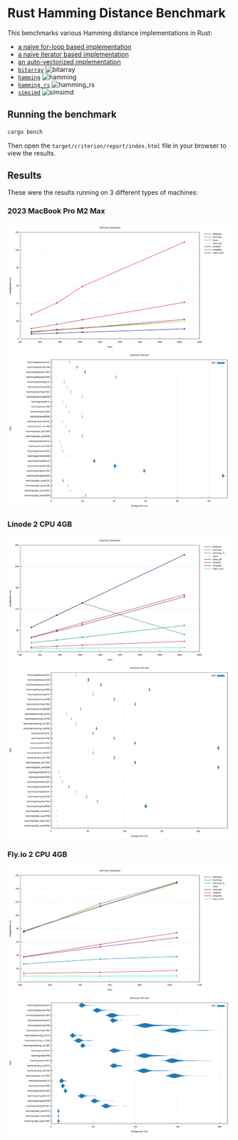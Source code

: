 # Rust Hamming Distance Benchmark

This benchmarks various Hamming distance implementations in Rust:

- [a naive for-loop based implementation](src/naive.rs)
- [a naive iterator based implementation](src/naive.rs)
- [an auto-vectorized implementation](src/naive.rs)
- [`bitarray`](https://crates.io/crates/bitarray) ![bitarray](https://img.shields.io/crates/d/bitarray)
- [`hamming`](https://crates.io/crates/hamming) ![hamming](https://img.shields.io/crates/d/hamming)
- [`hamming_rs`](https://crates.io/crates/hamming_rs) ![hamming_rs](https://img.shields.io/crates/d/hamming_rs)
- [`simsimd`](https://crates.io/crates/simsimd) ![simsimd](https://img.shields.io/crates/d/simsimd)

## Running the benchmark

```sh
cargo bench
```

Then open the `target/criterion/report/index.html` file in your browser to view the results.

## Results

These were the results running on 3 different types of machines:

### 2023 MacBook Pro M2 Max

![Benchmark results](results/line-chart-macbook.svg)
![Benchmark results](results/violin-chart-macbook.svg)

### Linode 2 CPU 4GB

![Benchmark results](results/line-chart-linode.svg)
![Benchmark results](results/violin-chart-linode.svg)

### Fly.io 2 CPU 4GB

![Benchmark results](results/line-chart-fly.svg)
![Benchmark results](results/violin-chart-fly.svg)
